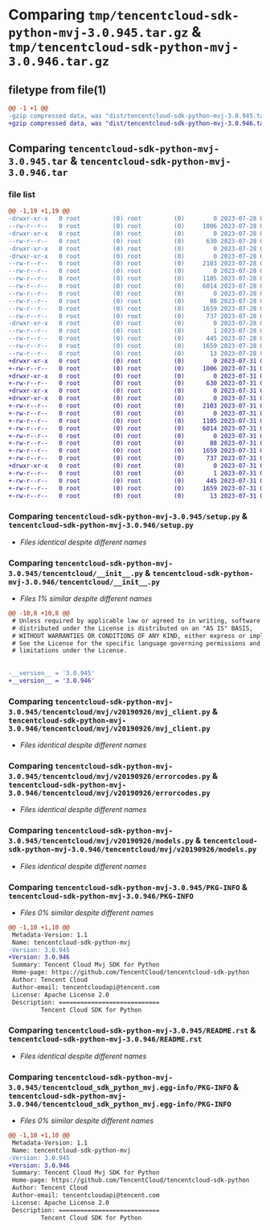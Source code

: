 # Comparing `tmp/tencentcloud-sdk-python-mvj-3.0.945.tar.gz` & `tmp/tencentcloud-sdk-python-mvj-3.0.946.tar.gz`

## filetype from file(1)

```diff
@@ -1 +1 @@
-gzip compressed data, was "dist/tencentcloud-sdk-python-mvj-3.0.945.tar", last modified: Fri Jul 28 00:32:38 2023, max compression
+gzip compressed data, was "dist/tencentcloud-sdk-python-mvj-3.0.946.tar", last modified: Mon Jul 31 00:32:49 2023, max compression
```

## Comparing `tencentcloud-sdk-python-mvj-3.0.945.tar` & `tencentcloud-sdk-python-mvj-3.0.946.tar`

### file list

```diff
@@ -1,19 +1,19 @@
-drwxr-xr-x   0 root         (0) root         (0)        0 2023-07-28 00:32:38.000000 tencentcloud-sdk-python-mvj-3.0.945/
--rw-r--r--   0 root         (0) root         (0)     1006 2023-07-28 00:32:38.000000 tencentcloud-sdk-python-mvj-3.0.945/setup.py
-drwxr-xr-x   0 root         (0) root         (0)        0 2023-07-28 00:32:38.000000 tencentcloud-sdk-python-mvj-3.0.945/tencentcloud/
--rw-r--r--   0 root         (0) root         (0)      630 2023-07-28 00:32:38.000000 tencentcloud-sdk-python-mvj-3.0.945/tencentcloud/__init__.py
-drwxr-xr-x   0 root         (0) root         (0)        0 2023-07-28 00:32:38.000000 tencentcloud-sdk-python-mvj-3.0.945/tencentcloud/mvj/
-drwxr-xr-x   0 root         (0) root         (0)        0 2023-07-28 00:32:38.000000 tencentcloud-sdk-python-mvj-3.0.945/tencentcloud/mvj/v20190926/
--rw-r--r--   0 root         (0) root         (0)     2103 2023-07-28 00:32:38.000000 tencentcloud-sdk-python-mvj-3.0.945/tencentcloud/mvj/v20190926/mvj_client.py
--rw-r--r--   0 root         (0) root         (0)        0 2023-07-28 00:32:38.000000 tencentcloud-sdk-python-mvj-3.0.945/tencentcloud/mvj/v20190926/__init__.py
--rw-r--r--   0 root         (0) root         (0)     1105 2023-07-28 00:32:38.000000 tencentcloud-sdk-python-mvj-3.0.945/tencentcloud/mvj/v20190926/errorcodes.py
--rw-r--r--   0 root         (0) root         (0)     6014 2023-07-28 00:32:38.000000 tencentcloud-sdk-python-mvj-3.0.945/tencentcloud/mvj/v20190926/models.py
--rw-r--r--   0 root         (0) root         (0)        0 2023-07-28 00:32:38.000000 tencentcloud-sdk-python-mvj-3.0.945/tencentcloud/mvj/__init__.py
--rw-r--r--   0 root         (0) root         (0)       88 2023-07-28 00:32:38.000000 tencentcloud-sdk-python-mvj-3.0.945/setup.cfg
--rw-r--r--   0 root         (0) root         (0)     1659 2023-07-28 00:32:38.000000 tencentcloud-sdk-python-mvj-3.0.945/PKG-INFO
--rw-r--r--   0 root         (0) root         (0)      737 2023-07-28 00:32:38.000000 tencentcloud-sdk-python-mvj-3.0.945/README.rst
-drwxr-xr-x   0 root         (0) root         (0)        0 2023-07-28 00:32:38.000000 tencentcloud-sdk-python-mvj-3.0.945/tencentcloud_sdk_python_mvj.egg-info/
--rw-r--r--   0 root         (0) root         (0)        1 2023-07-28 00:32:38.000000 tencentcloud-sdk-python-mvj-3.0.945/tencentcloud_sdk_python_mvj.egg-info/dependency_links.txt
--rw-r--r--   0 root         (0) root         (0)      445 2023-07-28 00:32:38.000000 tencentcloud-sdk-python-mvj-3.0.945/tencentcloud_sdk_python_mvj.egg-info/SOURCES.txt
--rw-r--r--   0 root         (0) root         (0)     1659 2023-07-28 00:32:38.000000 tencentcloud-sdk-python-mvj-3.0.945/tencentcloud_sdk_python_mvj.egg-info/PKG-INFO
--rw-r--r--   0 root         (0) root         (0)       13 2023-07-28 00:32:38.000000 tencentcloud-sdk-python-mvj-3.0.945/tencentcloud_sdk_python_mvj.egg-info/top_level.txt
+drwxr-xr-x   0 root         (0) root         (0)        0 2023-07-31 00:32:49.000000 tencentcloud-sdk-python-mvj-3.0.946/
+-rw-r--r--   0 root         (0) root         (0)     1006 2023-07-31 00:32:49.000000 tencentcloud-sdk-python-mvj-3.0.946/setup.py
+drwxr-xr-x   0 root         (0) root         (0)        0 2023-07-31 00:32:49.000000 tencentcloud-sdk-python-mvj-3.0.946/tencentcloud/
+-rw-r--r--   0 root         (0) root         (0)      630 2023-07-31 00:32:49.000000 tencentcloud-sdk-python-mvj-3.0.946/tencentcloud/__init__.py
+drwxr-xr-x   0 root         (0) root         (0)        0 2023-07-31 00:32:49.000000 tencentcloud-sdk-python-mvj-3.0.946/tencentcloud/mvj/
+drwxr-xr-x   0 root         (0) root         (0)        0 2023-07-31 00:32:49.000000 tencentcloud-sdk-python-mvj-3.0.946/tencentcloud/mvj/v20190926/
+-rw-r--r--   0 root         (0) root         (0)     2103 2023-07-31 00:32:49.000000 tencentcloud-sdk-python-mvj-3.0.946/tencentcloud/mvj/v20190926/mvj_client.py
+-rw-r--r--   0 root         (0) root         (0)        0 2023-07-31 00:32:49.000000 tencentcloud-sdk-python-mvj-3.0.946/tencentcloud/mvj/v20190926/__init__.py
+-rw-r--r--   0 root         (0) root         (0)     1105 2023-07-31 00:32:49.000000 tencentcloud-sdk-python-mvj-3.0.946/tencentcloud/mvj/v20190926/errorcodes.py
+-rw-r--r--   0 root         (0) root         (0)     6014 2023-07-31 00:32:49.000000 tencentcloud-sdk-python-mvj-3.0.946/tencentcloud/mvj/v20190926/models.py
+-rw-r--r--   0 root         (0) root         (0)        0 2023-07-31 00:32:49.000000 tencentcloud-sdk-python-mvj-3.0.946/tencentcloud/mvj/__init__.py
+-rw-r--r--   0 root         (0) root         (0)       88 2023-07-31 00:32:49.000000 tencentcloud-sdk-python-mvj-3.0.946/setup.cfg
+-rw-r--r--   0 root         (0) root         (0)     1659 2023-07-31 00:32:49.000000 tencentcloud-sdk-python-mvj-3.0.946/PKG-INFO
+-rw-r--r--   0 root         (0) root         (0)      737 2023-07-31 00:32:49.000000 tencentcloud-sdk-python-mvj-3.0.946/README.rst
+drwxr-xr-x   0 root         (0) root         (0)        0 2023-07-31 00:32:49.000000 tencentcloud-sdk-python-mvj-3.0.946/tencentcloud_sdk_python_mvj.egg-info/
+-rw-r--r--   0 root         (0) root         (0)        1 2023-07-31 00:32:49.000000 tencentcloud-sdk-python-mvj-3.0.946/tencentcloud_sdk_python_mvj.egg-info/dependency_links.txt
+-rw-r--r--   0 root         (0) root         (0)      445 2023-07-31 00:32:49.000000 tencentcloud-sdk-python-mvj-3.0.946/tencentcloud_sdk_python_mvj.egg-info/SOURCES.txt
+-rw-r--r--   0 root         (0) root         (0)     1659 2023-07-31 00:32:49.000000 tencentcloud-sdk-python-mvj-3.0.946/tencentcloud_sdk_python_mvj.egg-info/PKG-INFO
+-rw-r--r--   0 root         (0) root         (0)       13 2023-07-31 00:32:49.000000 tencentcloud-sdk-python-mvj-3.0.946/tencentcloud_sdk_python_mvj.egg-info/top_level.txt
```

### Comparing `tencentcloud-sdk-python-mvj-3.0.945/setup.py` & `tencentcloud-sdk-python-mvj-3.0.946/setup.py`

 * *Files identical despite different names*

### Comparing `tencentcloud-sdk-python-mvj-3.0.945/tencentcloud/__init__.py` & `tencentcloud-sdk-python-mvj-3.0.946/tencentcloud/__init__.py`

 * *Files 1% similar despite different names*

```diff
@@ -10,8 +10,8 @@
 # Unless required by applicable law or agreed to in writing, software
 # distributed under the License is distributed on an "AS IS" BASIS,
 # WITHOUT WARRANTIES OR CONDITIONS OF ANY KIND, either express or implied.
 # See the License for the specific language governing permissions and
 # limitations under the License.
 
 
-__version__ = '3.0.945'
+__version__ = '3.0.946'
```

### Comparing `tencentcloud-sdk-python-mvj-3.0.945/tencentcloud/mvj/v20190926/mvj_client.py` & `tencentcloud-sdk-python-mvj-3.0.946/tencentcloud/mvj/v20190926/mvj_client.py`

 * *Files identical despite different names*

### Comparing `tencentcloud-sdk-python-mvj-3.0.945/tencentcloud/mvj/v20190926/errorcodes.py` & `tencentcloud-sdk-python-mvj-3.0.946/tencentcloud/mvj/v20190926/errorcodes.py`

 * *Files identical despite different names*

### Comparing `tencentcloud-sdk-python-mvj-3.0.945/tencentcloud/mvj/v20190926/models.py` & `tencentcloud-sdk-python-mvj-3.0.946/tencentcloud/mvj/v20190926/models.py`

 * *Files identical despite different names*

### Comparing `tencentcloud-sdk-python-mvj-3.0.945/PKG-INFO` & `tencentcloud-sdk-python-mvj-3.0.946/PKG-INFO`

 * *Files 0% similar despite different names*

```diff
@@ -1,10 +1,10 @@
 Metadata-Version: 1.1
 Name: tencentcloud-sdk-python-mvj
-Version: 3.0.945
+Version: 3.0.946
 Summary: Tencent Cloud Mvj SDK for Python
 Home-page: https://github.com/TencentCloud/tencentcloud-sdk-python
 Author: Tencent Cloud
 Author-email: tencentcloudapi@tencent.com
 License: Apache License 2.0
 Description: ============================
         Tencent Cloud SDK for Python
```

### Comparing `tencentcloud-sdk-python-mvj-3.0.945/README.rst` & `tencentcloud-sdk-python-mvj-3.0.946/README.rst`

 * *Files identical despite different names*

### Comparing `tencentcloud-sdk-python-mvj-3.0.945/tencentcloud_sdk_python_mvj.egg-info/PKG-INFO` & `tencentcloud-sdk-python-mvj-3.0.946/tencentcloud_sdk_python_mvj.egg-info/PKG-INFO`

 * *Files 0% similar despite different names*

```diff
@@ -1,10 +1,10 @@
 Metadata-Version: 1.1
 Name: tencentcloud-sdk-python-mvj
-Version: 3.0.945
+Version: 3.0.946
 Summary: Tencent Cloud Mvj SDK for Python
 Home-page: https://github.com/TencentCloud/tencentcloud-sdk-python
 Author: Tencent Cloud
 Author-email: tencentcloudapi@tencent.com
 License: Apache License 2.0
 Description: ============================
         Tencent Cloud SDK for Python
```

